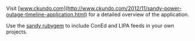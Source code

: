 Visit [www.ckundo.com](http://www.ckundo.com/2012/11/sandy-power-outage-timeline-application.html) for a detailed overview of the application.

Use the [sandy rubygem](https://github.com/ckundo/sandy) to include ConEd and LIPA feeds in your own projects.
